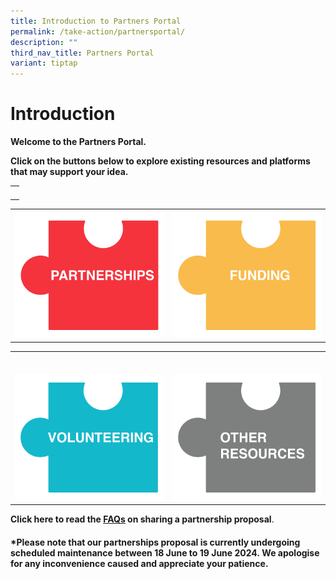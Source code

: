 ```yaml
---
title: Introduction to Partners Portal
permalink: /take-action/partnersportal/
description: ""
third_nav_title: Partners Portal
variant: tiptap
---
```

<h1>Introduction</h1>
<p><strong>Welcome to the Partners Portal.</strong>
</p>
<p><strong>Click on the buttons below to explore existing resources and platforms that may support your idea.</strong>
</p>
<table style="minWidth: 25px">
<colgroup>
<col>
</colgroup>
<tbody>
<tr>
<th rowspan="1" colspan="1">
<p></p>
</th>
</tr>
</tbody>
</table>
<table style="minWidth: 50px">
<colgroup>
<col>
<col>
</colgroup>
<tbody>
<tr>
<th rowspan="1" colspan="1"><a class="isomer-image-wrapper" href="/take-action/partners-portal/partnerships/"><img style="width: 100%" height="auto" width="100%" alt="Click here for Partnerships" src="/images/Partners portal/PARTNERS PORTAL BUTTONS/PARTNERSHIPS_RED.png"></a>
</th>
<th rowspan="1" colspan="1"><a class="isomer-image-wrapper" href="/take-action/partners-portal/funding/"><img style="width: 100%" height="auto" width="100%" alt="Click here for Funding" src="/images/Partners portal/PARTNERS PORTAL BUTTONS/FUNDING_YELLOW.png"></a>
</th>
</tr>
</tbody>
</table>
<table style="minWidth: 50px">
<colgroup>
<col>
<col>
</colgroup>
<tbody>
<tr>
<td rowspan="1" colspan="1">
<p></p>
</td>
<td rowspan="1" colspan="1">
<p></p>
</td>
</tr>
<tr>
<td rowspan="1" colspan="1">
<p></p><a class="isomer-image-wrapper" href="/take-action/partners-portal/volunteering/"><img style="width: 100%" height="auto" width="100%" alt="Click here for Volunteering" src="/images/Partners portal/PARTNERS PORTAL BUTTONS/VOLUNTEERING_BLUE.png"></a>
</td>
<td rowspan="1" colspan="1">
<p></p><a class="isomer-image-wrapper" href="/take-action/partners-portal/resources/"><img style="width: 100%" height="auto" width="100%" alt="Click here for Other Resources" src="/images/Partners portal/PARTNERS PORTAL BUTTONS/FUNDING_GREY.png"></a>
</td>
</tr>
</tbody>
</table>
<p><strong>Click here to read the <a href="/take-action/frequently-asked-questions/sgpo2/" rel="noopener noreferrer nofollow" target="_blank">FAQs</a> on sharing a partnership proposal</strong>.</p>
<h4>*Please note that our partnerships proposal is currently undergoing scheduled maintenance between 18 June to 19 June 2024.&nbsp;We apologise for any inconvenience caused and appreciate your patience.</h4>
<p></p>